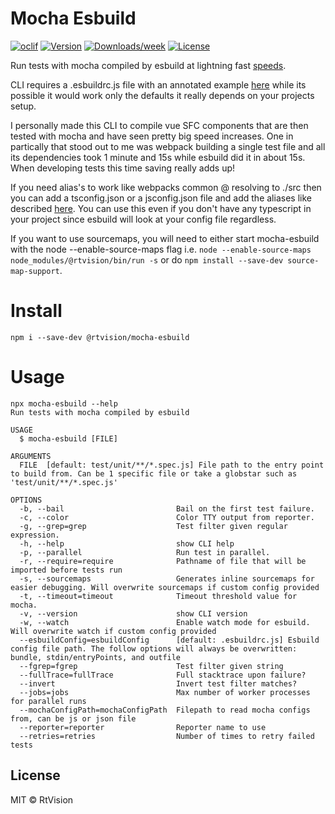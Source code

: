 Mocha Esbuild
=============
[![oclif](https://img.shields.io/badge/cli-oclif-brightgreen.svg)](https://oclif.io)
[![Version](https://img.shields.io/npm/v/@rtvision/mocha-esbuild.svg)](https://npmjs.org/package/@rtvision/mocha-esbuild)
[![Downloads/week](https://img.shields.io/npm/dw/@rtvision/mocha-esbuild.svg)](https://npmjs.org/package/@rtvision/mocha-esbuild)
[![License](https://img.shields.io/npm/l/@rtvision/mocha-esbuild.svg)](https://github.com/RtVision/mocha-esbuild/blob/master/package.json)


Run tests with mocha compiled by esbuild at lightning fast [speeds](https://esbuild.github.io/). 

CLI requires a .esbuildrc.js file with an annotated example [here](https://github.com/RtVision/mocha-esbuild/blob/master/.esbuildrc.js)
while its possible it would work only the defaults it really depends on your projects setup.

I personally made this CLI to compile vue SFC components that are then tested with mocha and have seen pretty big speed increases.
One in partically that stood out to me was webpack building a single test file and all its dependencies took 1 minute and 15s while
esbuild did it in about 15s. When developing tests this time saving really adds up!

If you need alias's to work like webpacks common @ resolving to ./src then you can add a tsconfig.json or a jsconfig.json file and add
the aliases like described [here](https://www.typescriptlang.org/docs/handbook/module-resolution.html#path-mapping). You can use
this even if you don't have any typescript in your project since esbuild will look at your config file regardless.

If you want to use sourcemaps, you will need to either start mocha-esbuild with the node --enable-source-maps flag i.e.
`node --enable-source-maps node_modules/@rtvision/bin/run -s` or do `npm install --save-dev source-map-support`.


# Install
``` sh-session
npm i --save-dev @rtvision/mocha-esbuild
```

# Usage
```sh-session
npx mocha-esbuild --help
Run tests with mocha compiled by esbuild

USAGE
  $ mocha-esbuild [FILE]

ARGUMENTS
  FILE  [default: test/unit/**/*.spec.js] File path to the entry point to build from. Can be 1 specific file or take a globstar such as 'test/unit/**/*.spec.js'

OPTIONS
  -b, --bail                         Bail on the first test failure.
  -c, --color                        Color TTY output from reporter.
  -g, --grep=grep                    Test filter given regular expression.
  -h, --help                         show CLI help
  -p, --parallel                     Run test in parallel.
  -r, --require=require              Pathname of file that will be imported before tests run
  -s, --sourcemaps                   Generates inline sourcemaps for easier debugging. Will overwrite sourcemaps if custom config provided
  -t, --timeout=timeout              Timeout threshold value for mocha.
  -v, --version                      show CLI version
  -w, --watch                        Enable watch mode for esbuild. Will overwrite watch if custom config provided
  --esbuildConfig=esbuildConfig      [default: .esbuildrc.js] Esbuild config file path. The follow options will always be overwritten: bundle, stdin/entryPoints, and outfile
  --fgrep=fgrep                      Test filter given string
  --fullTrace=fullTrace              Full stacktrace upon failure?
  --invert                           Invert test filter matches?
  --jobs=jobs                        Max number of worker processes for parallel runs
  --mochaConfigPath=mochaConfigPath  Filepath to read mocha configs from, can be js or json file
  --reporter=reporter                Reporter name to use
  --retries=retries                  Number of times to retry failed tests
```

## License
MIT © RtVision
